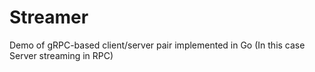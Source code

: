 # Streamer
Demo of gRPC-based client/server pair implemented in Go (In this case Server streaming in RPC)